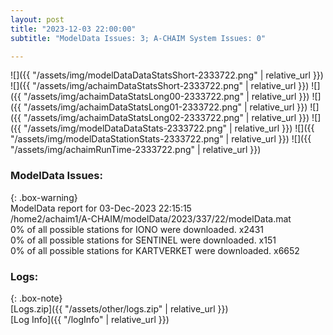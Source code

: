 ```yaml
---
layout: post
title: "2023-12-03 22:00:00"
subtitle: "ModelData Issues: 3; A-CHAIM System Issues: 0"

---
```


![]({{ "/assets/img/modelDataDataStatsShort-2333722.png" | relative_url }})
![]({{ "/assets/img/achaimDataStatsShort-2333722.png" | relative_url }})
![]({{ "/assets/img/achaimDataStatsLong00-2333722.png" | relative_url }})
![]({{ "/assets/img/achaimDataStatsLong01-2333722.png" | relative_url }})
![]({{ "/assets/img/achaimDataStatsLong02-2333722.png" | relative_url }})
![]({{ "/assets/img/modelDataDataStats-2333722.png" | relative_url }})
![]({{ "/assets/img/modelDataStationStats-2333722.png" | relative_url }})
![]({{ "/assets/img/achaimRunTime-2333722.png" | relative_url }})


### ModelData Issues:  
  
{: .box-warning}  
 ModelData report for 03-Dec-2023 22:15:15   
 /home2/achaim1/A-CHAIM/modelData/2023/337/22/modelData.mat   
 0% of all possible stations for IONO were downloaded. x2431   
 0% of all possible stations for SENTINEL were downloaded. x151   
 0% of all possible stations for KARTVERKET were downloaded. x6652   
  


### Logs:  
  
{: .box-note}  
[Logs.zip]({{ "/assets/other/logs.zip" | relative_url }})  
[Log Info]({{ "/logInfo" | relative_url }})  
